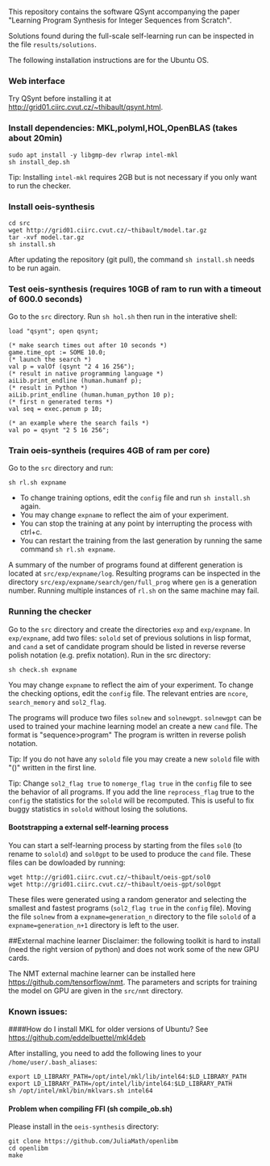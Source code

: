 This repository contains the software QSynt accompanying the paper 
"Learning Program Synthesis for Integer Sequences from Scratch". 

Solutions found during the full-scale self-learning run 
can be inspected in the file `results/solutions`.

The following installation instructions are for the Ubuntu OS.

### Web interface
Try QSynt before installing it at http://grid01.ciirc.cvut.cz/~thibault/qsynt.html.

### Install dependencies: MKL,polyml,HOL,OpenBLAS (takes about 20min)
``` 
sudo apt install -y libgmp-dev rlwrap intel-mkl
sh install_dep.sh
```

Tip: Installing `intel-mkl` requires 2GB but is not necessary if you only want to run the checker.

### Install oeis-synthesis
```
cd src
wget http://grid01.ciirc.cvut.cz/~thibault/model.tar.gz
tar -xvf model.tar.gz
sh install.sh
```

After updating the repository (git pull), 
the command `sh install.sh` needs to be run again.


### Test oeis-synthesis (requires 10GB of ram to run with a timeout of 600.0 seconds)
Go to the `src` directory.
Run `sh hol.sh` then run in the interative shell:
```
load "qsynt"; open qsynt;

(* make search times out after 10 seconds *)
game.time_opt := SOME 10.0;
(* launch the search *)
val p = valOf (qsynt "2 4 16 256");
(* result in native programming language *)
aiLib.print_endline (human.humanf p);
(* result in Python *)
aiLib.print_endline (human.human_python 10 p);
(* first n generated terms *)
val seq = exec.penum p 10;

(* an example where the search fails *)
val po = qsynt "2 5 16 256";
```

### Train oeis-syntheis (requires 4GB of ram per core)
Go to the `src` directory and run:
```
sh rl.sh expname
```

- To change training options, 
  edit the `config` file and run `sh install.sh` again.
- You may change `expname` to reflect the aim of your experiment.
- You can stop the training at any point by interrupting the process 
  with ctrl+c. 
- You can restart the training from the last generation
by running the same command `sh rl.sh expname`.

A summary of the number of programs found at different generation is located at
`src/exp/expname/log`.
Resulting programs can be inspected in the directory `src/exp/expname/search/gen/full_prog` where `gen` is a generation number.
Running multiple instances of ``rl.sh`` on the same machine may fail.

### Running the checker
Go to the `src` directory and create the directories `exp` and `exp/expname`.
In `exp/expname`, add two files: `solold` set of previous 
solutions in lisp format,
and `cand` a set of candidate program should be listed in 
reverse reverse polish notation (e.g. prefix notation).
Run in the src directory:

```
sh check.sh expname
```

You may change `expname` to reflect the aim of your experiment.
To change the checking options, edit the `config` file. The relevant entries 
are `ncore`, `search_memory` and `sol2_flag`.

The programs will produce two files `solnew` and `solnewgpt`.
`solnewgpt` can be used to trained your machine learning model an create a new `cand` file. The format is "sequence>program"
The program is written in reverse polish notation. 

Tip: If you do not have any `solold` file you may create a new `solold` file with "()" written in the first line.

Tip: Change `sol2_flag true` to `nomerge_flag true` in the `config` file to
see the behavior of all programs.
If you add the line `reprocess_flag` true to the `config` the 
statistics for the `solold` will be recomputed. This is useful to fix
buggy statistics in `solold` without losing the solutions.


#### Bootstrapping a external self-learning process
You can start a self-learning process by starting from the files `sol0` (to rename to `solold`) and `sol0gpt` to be used to produce the `cand` file.
These files can be dowloaded by running:

```
wget http://grid01.ciirc.cvut.cz/~thibault/oeis-gpt/sol0
wget http://grid01.ciirc.cvut.cz/~thibault/oeis-gpt/sol0gpt
```

These files were generated using a random generator and selecting the smallest and fastest programs (`sol2_flag true` in the `config` file).
Moving the file `solnew` from a `expname=generation_n` directory to 
the file `solold` of a `expname=generation_n+1` directory is left to the user.

##External machine learner
Disclaimer: the following toolkit is hard to install 
(need the right version of python) and does not work some of the new GPU cards.

The NMT external machine learner can be installed here 
https://github.com/tensorflow/nmt.
The parameters and scripts for training the model 
on GPU are given in the `src/nmt` directory.

### Known issues:
####How do I install MKL for older versions of Ubuntu?
See https://github.com/eddelbuettel/mkl4deb

After installing, you need to add the following lines to your `/home/user/.bash_aliases`:
```
export LD_LIBRARY_PATH=/opt/intel/mkl/lib/intel64:$LD_LIBRARY_PATH
export LD_LIBRARY_PATH=/opt/intel/lib/intel64:$LD_LIBRARY_PATH
sh /opt/intel/mkl/bin/mklvars.sh intel64
```

#### Problem when compiling FFI (sh compile_ob.sh)
Please install in the `oeis-synthesis` directory: 
```
git clone https://github.com/JuliaMath/openlibm
cd openlibm
make
```





